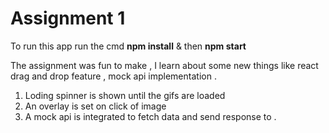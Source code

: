 # Assignment 1 

To run this app run the cmd **npm install** & then  **npm start**

The assignment was fun to make , I learn about some new things like react drag and drop feature , mock api implementation .

1. Loding spinner is shown until the gifs are loaded 
2. An overlay is set on click of image 
3. A mock api is integrated to fetch data and send response to .
